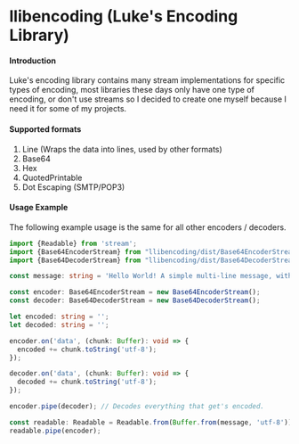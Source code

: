 # llibencoding (Luke's Encoding Library)

#### Introduction

Luke's encoding library contains many stream implementations for specific types of encoding, most libraries these days
only have one type of encoding, or don't use streams so I decided to create one myself because I need it for some of my
projects.

#### Supported formats

1. Line (Wraps the data into lines, used by other formats)
2. Base64
3. Hex
4. QuotedPrintable
5. Dot Escaping (SMTP/POP3)

#### Usage Example

The following example usage is the same for all other encoders / decoders.

```ts
import {Readable} from 'stream';
import {Base64EncoderStream} from "llibencoding/dist/Base64EncoderStream";
import {Base64DecoderStream} from "llibencoding/dist/Base64DecoderStream";

const message: string = 'Hello World! A simple multi-line message, with quite some data so it will wrap for sure!';

const encoder: Base64EncoderStream = new Base64EncoderStream();
const decoder: Base64DecoderStream = new Base64DecoderStream();

let encoded: string = '';
let decoded: string = '';

encoder.on('data', (chunk: Buffer): void => {
  encoded += chunk.toString('utf-8');
});

decoder.on('data', (chunk: Buffer): void => {
  decoded += chunk.toString('utf-8');
});

encoder.pipe(decoder); // Decodes everything that get's encoded.

const readable: Readable = Readable.from(Buffer.from(message, 'utf-8'));
readable.pipe(encoder);

```